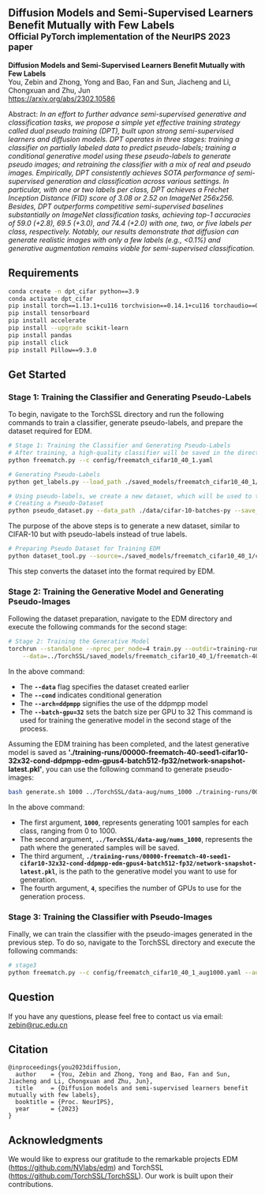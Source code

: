 ## Diffusion Models and Semi-Supervised Learners Benefit Mutually with Few Labels<br><sub>Official PyTorch implementation of the NeurIPS 2023 paper</sub>

**Diffusion Models and Semi-Supervised Learners Benefit Mutually with Few Labels**<br>
You, Zebin and Zhong, Yong and Bao, Fan and Sun, Jiacheng and Li, Chongxuan and Zhu, Jun
<br>https://arxiv.org/abs/2302.10586<br>

Abstract: *In an effort to further advance semi-supervised generative and classification tasks, we propose a simple yet effective training strategy called dual pseudo training (DPT), built upon strong semi-supervised learners and diffusion models. DPT operates in three stages: training a classifier on partially labeled data to predict pseudo-labels; training a conditional generative model using these pseudo-labels to generate pseudo images; and retraining the classifier with a mix of real and pseudo images. Empirically, DPT consistently achieves SOTA performance of semi-supervised generation and classification across various settings. In particular, with one or two labels per class, DPT achieves a Fréchet Inception Distance (FID) score of 3.08 or 2.52 on ImageNet 256x256. Besides, DPT outperforms competitive semi-supervised baselines substantially on ImageNet classification tasks, achieving top-1 accuracies of 59.0 (+2.8), 69.5 (+3.0), and 74.4 (+2.0) with one, two, or five labels per class, respectively. Notably, our results demonstrate that diffusion can generate realistic images with only a few labels (e.g., <0.1%) and generative augmentation remains viable for semi-supervised classification.*

## Requirements
```.bash
conda create -n dpt_cifar python==3.9
conda activate dpt_cifar
pip install torch==1.13.1+cu116 torchvision==0.14.1+cu116 torchaudio==0.13.1 --extra-index-url https://download.pytorch.org/whl/cu116
pip install tensorboard
pip install accelerate 
pip install --upgrade scikit-learn
pip install pandas
pip install click
pip install Pillow==9.3.0
```

## Get Started
### Stage 1: Training the Classifier and Generating Pseudo-Labels
To begin, navigate to the TorchSSL directory and run the following commands to train a classifier, generate pseudo-labels, and prepare the dataset required for EDM.
```.bash
# Stage 1: Training the Classifier and Generating Pseudo-Labels
# After training, a high-quality classifier will be saved in the directory: saved_models/freematch_cifar10_40_1/, We can then use this classifier to obtain pseudo-labels
python freematch.py --c config/freematch_cifar10_40_1.yaml

# Generating Pseudo-Labels
python get_labels.py --load_path ./saved_models/freematch_cifar10_40_1/model_best.pth --save_path ./saved_models/freematch_cifar10_40_1/ >> saved_models/freematch_cifar10_40_1/get_labels.log

# Using pseudo-labels, we create a new dataset, which will be used to train our generative model
# Creating a Pseudo-Dataset
python pseudo_dataset.py --data_path ./data/cifar-10-batches-py --save_path ./saved_models/freematch_cifar10_40_1
```
The purpose of the above steps is to generate a new dataset, similar to CIFAR-10 but with pseudo-labels instead of true labels.

```.bash
# Preparing Pseudo Dataset for Training EDM
python dataset_tool.py --source=./saved_models/freematch_cifar10_40_1/cifar-10-python.tar.gz --dest=./saved_models/freematch_cifar10_40_1/freematch-40-seed1-cifar10-32x32.zip
```
This step converts the dataset into the format required by EDM.

### Stage 2: Training the Generative Model and Generating Pseudo-Images
Following the dataset preparation, navigate to the EDM directory and execute the following commands for the second stage:
```.bash
# Stage 2: Training the Generative Model
torchrun --standalone --nproc_per_node=4 train.py --outdir=training-runs \
    --data=../TorchSSL/saved_models/freematch_cifar10_40_1/freematch-40-seed1-cifar10-32x32.zip --cond=1 --arch=ddpmpp --batch-gpu=32
```
In the above command:
- The **`--data`** flag specifies the dataset created earlier
- The **`--cond`** indicates conditional generation
- The **`--arch=ddpmpp`** signifies the use of the ddpmpp model
- The **`--batch-gpu=32`** sets the batch size per GPU to 32
This command is used for training the generative model in the second stage of the process.

Assuming the EDM training has been completed, and the latest generative model is saved as **'./training-runs/00000-freematch-40-seed1-cifar10-32x32-cond-ddpmpp-edm-gpus4-batch512-fp32/network-snapshot-latest.pkl'**, you can use the following command to generate pseudo-images:
```.bash
bash generate.sh 1000 ../TorchSSL/data-aug/nums_1000 ./training-runs/00000-freematch-40-seed1-cifar10-32x32-cond-ddpmpp-edm-gpus4-batch512-fp32/network-snapshot-latest.pkl 4
```
In the above command:
- The first argument, **`1000`**, represents generating 1001 samples for each class, ranging from 0 to 1000.
- The second argument, **`../TorchSSL/data-aug/nums_1000`**, represents the path where the generated samples will be saved.
- The third argument, **`./training-runs/00000-freematch-40-seed1-cifar10-32x32-cond-ddpmpp-edm-gpus4-batch512-fp32/network-snapshot-latest.pkl`**, is the path to the generative model you want to use for generation.
- The fourth argument, **`4`**, specifies the number of GPUs to use for the generation process.

### Stage 3: Training the Classifier with Pseudo-Images
Finally, we can train the classifier with the pseudo-images generated in the previous step. To do so, navigate to the TorchSSL directory and execute the following commands:
```.bash
# stage3
python freematch.py --c config/freematch_cifar10_40_1_aug1000.yaml --aug_path=./data-aug/nums_1000
```

## Question
If you have any questions, please feel free to contact us via email: zebin@ruc.edu.cn

## Citation

```
@inproceedings{you2023diffusion,
  author    = {You, Zebin and Zhong, Yong and Bao, Fan and Sun, Jiacheng and Li, Chongxuan and Zhu, Jun},
  title     = {Diffusion models and semi-supervised learners benefit mutually with few labels},
  booktitle = {Proc. NeurIPS},
  year      = {2023}
}
```

## Acknowledgments

We would like to express our gratitude to the remarkable projects EDM (https://github.com/NVlabs/edm) and TorchSSL (https://github.com/TorchSSL/TorchSSL). Our work is built upon their contributions.

